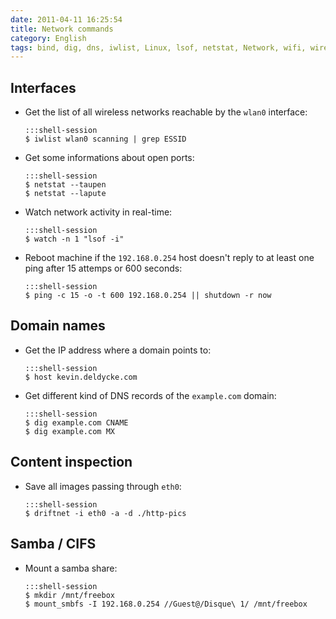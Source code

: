 ```yaml
---
date: 2011-04-11 16:25:54
title: Network commands
category: English
tags: bind, dig, dns, iwlist, Linux, lsof, netstat, Network, wifi, wireless, driftnet, images, smb, samba, cifs
---
```


## Interfaces

  * Get the list of all wireless networks reachable by the `wlan0` interface:

        :::shell-session
        $ iwlist wlan0 scanning | grep ESSID

  * Get some informations about open ports:

        :::shell-session
        $ netstat --taupen
        $ netstat --lapute

  * Watch network activity in real-time:

        :::shell-session
        $ watch -n 1 "lsof -i"

  * Reboot machine if the `192.168.0.254` host doesn't reply to at least one ping after 15 attemps or 600 seconds:

        :::shell-session
        $ ping -c 15 -o -t 600 192.168.0.254 || shutdown -r now


## Domain names

  * Get the IP address where a domain points to:

        :::shell-session
        $ host kevin.deldycke.com

  * Get different kind of DNS records of the `example.com` domain:

        :::shell-session
        $ dig example.com CNAME
        $ dig example.com MX


## Content inspection

  * Save all images passing through `eth0`:

        :::shell-session
        $ driftnet -i eth0 -a -d ./http-pics


## Samba / CIFS

  * Mount a samba share:

        :::shell-session
        $ mkdir /mnt/freebox
        $ mount_smbfs -I 192.168.0.254 //Guest@/Disque\ 1/ /mnt/freebox
